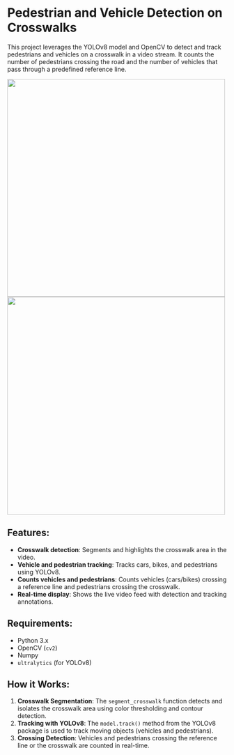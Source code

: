 # Pedestrian and Vehicle Detection on Crosswalks

This project leverages the YOLOv8 model and OpenCV to detect and track pedestrians and vehicles on a crosswalk in a video stream. It counts the number of pedestrians crossing the road and the number of vehicles that pass through a predefined reference line.

<img src="https://github.com/user-attachments/assets/3b06801d-28c5-49ae-a147-750c96192dde" width="500" />

<img src="https://github.com/user-attachments/assets/837b88cb-ffdf-497f-928a-3b7f29620e6e" width="500" />


## Features:
- **Crosswalk detection**: Segments and highlights the crosswalk area in the video.
- **Vehicle and pedestrian tracking**: Tracks cars, bikes, and pedestrians using YOLOv8.
- **Counts vehicles and pedestrians**: Counts vehicles (cars/bikes) crossing a reference line and pedestrians crossing the crosswalk.
- **Real-time display**: Shows the live video feed with detection and tracking annotations.

## Requirements:
- Python 3.x
- OpenCV (`cv2`)
- Numpy
- `ultralytics` (for YOLOv8)

## How it Works:
1. **Crosswalk Segmentation**: The `segment_crosswalk` function detects and isolates the crosswalk area using color thresholding and contour detection.
2. **Tracking with YOLOv8**: The `model.track()` method from the YOLOv8 package is used to track moving objects (vehicles and pedestrians).
3. **Crossing Detection**: Vehicles and pedestrians crossing the reference line or the crosswalk are counted in real-time.


